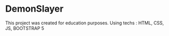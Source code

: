 # DemonSlayer
This project was created for education purposes.
Using techs : HTML, CSS, JS, BOOTSTRAP 5
